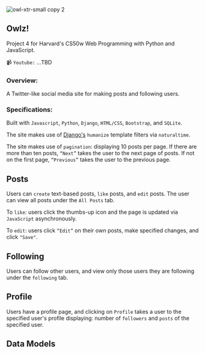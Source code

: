 
![owl-xtr-small copy 2](https://user-images.githubusercontent.com/105305546/217709262-47f916ed-bc1e-4686-82bc-e787f8720dab.png)
## Owlz!

Project 4 for Harvard's CS50w Web Programming with Python and JavaScript.

📹 `Youtube:` ...TBD

### Overview:
A Twitter-like social media site for making posts and following users.

### Specifications:
Built with `Javascript`, `Python`, `Django`, `HTML/CSS`, `Bootstrap`, and `SQLite`. 

The site makes use of [Django's](https://docs.djangoproject.com/en/4.1/ref/contrib/humanize/) `humanize` template filters via `naturaltime`.

The site makes use of `pagination`: displaying 10 posts per page. If there are more than ten posts, `“Next”` takes the user to the next page of posts. If not on the first page, `“Previous”` takes the user to the previous page.

## Posts
Users can `create` text-based posts, `like` posts, and `edit` posts. The user can view all posts under the `All Posts` tab.

To `like`: users click the thumbs-up icon and the page is updated via `JavaScript` asynchronously.

To `edit`: users click `“Edit”` on their own posts, make specified changes, and click `"Save"`.

## Following
Users can follow other users, and view only those users they are following under the `following` tab.

## Profile
Users have a profile page, and clicking on `Profile` takes a user to the specified user's profile displaying: number of `followers` and `posts` of the specified user. 

## Data Models
